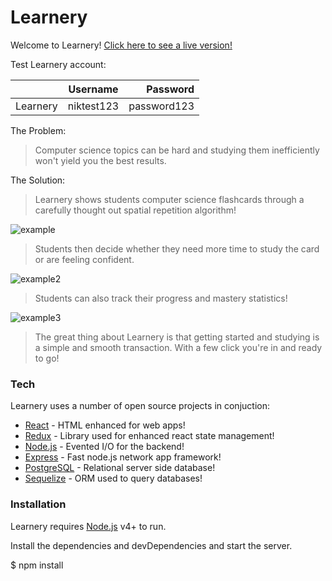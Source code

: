 # Learnery

Welcome to Learnery!
[Click here to see a live version!](https://learnery.netlify.com/)

Test Learnery account:

|          |  Username  |    Password |
| -------- | :--------: | ----------: |
| Learnery | niktest123 | password123 |

The Problem:

> Computer science topics can be hard and studying them inefficiently won't yield you the best results.

The Solution:

> Learnery shows students computer science flashcards through a carefully thought out spatial repetition algorithm!

![example](https://i.imgur.com/rjJ367C.png)

> Students then decide whether they need more time to study the card or are feeling confident.

![example2](https://i.imgur.com/1x3otnk.png)

> Students can also track their progress and mastery statistics!

![example3](https://i.imgur.com/uz3trbX.png)

> The great thing about Learnery is that getting started and studying is a simple and smooth transaction. With a few click you're in and ready to go!

### Tech

Learnery uses a number of open source projects in conjuction:

- [React](https://reactjs.org/) - HTML enhanced for web apps!
- [Redux](https://redux.js.org/) - Library used for enhanced react state management!
- [Node.js](https://nodejs.org/en/) - Evented I/O for the backend!
- [Express](https://expressjs.com/) - Fast node.js network app framework!
- [PostgreSQL](https://www.postgresql.org/) - Relational server side database!
- [Sequelize](http://docs.sequelizejs.com/) - ORM used to query databases!

### Installation

Learnery requires [Node.js](https://nodejs.org/) v4+ to run.

Install the dependencies and devDependencies and start the server.

\$ npm install
